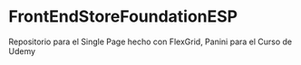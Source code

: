 # FrontEndStoreFoundationESP
Repositorio para el Single Page hecho con FlexGrid, Panini para el Curso de Udemy
